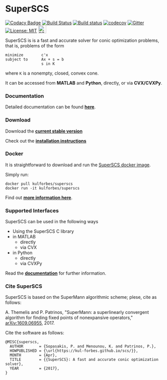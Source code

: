 SuperSCS
====

[![Codacy Badge](https://api.codacy.com/project/badge/Grade/ef4a850c3a3b445f8130452b0edce2c6)](https://www.codacy.com/app/alphaville/scs?utm_source=github.com&utm_medium=referral&utm_content=kul-forbes/scs&utm_campaign=badger)
[![Build Status](https://travis-ci.org/kul-forbes/scs.svg?branch=master)](https://travis-ci.org/kul-forbes/scs)
[![Build status](https://ci.appveyor.com/api/projects/status/lsarbwklc8x93asy/branch/master?svg=true)](https://ci.appveyor.com/project/alphaville/scs/branch/master)
[![codecov](https://codecov.io/gh/kul-forbes/scs/branch/master/graph/badge.svg)](https://codecov.io/gh/kul-forbes/scs)
[![Gitter](https://badges.gitter.im/kul-forbes/scs.svg)](https://gitter.im/kul-forbes/scs?utm_source=badge&utm_medium=badge&utm_campaign=pr-badge)
[![License: MIT](https://img.shields.io/badge/License-MIT-yellow.svg)](https://opensource.org/licenses/MIT)
<a href="https://kul-forbes.github.io/scs"><img src="https://maxcdn.icons8.com/Share/icon/dotty/User_Interface//user_manual1600.png" style="vertical-align:bottom;max-width:100%" width="25" alt="RTFM" title="Documentation"></a>

SuperSCS is is a fast and accurate solver for conic optimization problems, that is, problems of the form
```
minimize        c'x
subject to      Ax + s = b
                s in K
```
where `K` is a nonempty, closed, convex cone.

It can be accessed from **MATLAB** and **Python**, directly, or via **CVX/CVXPy**.

### Documentation

Detailed documentation can be found [**here**](https://kul-forbes.github.io/scs).

### Download

Download the [**current stable version**](https://github.com/kul-forbes/scs/archive/master.zip)

Check out the [**installation instructions**](https://kul-forbes.github.io/scs/page_installation.html)

### Docker

It is straightforward to download and run the [SuperSCS docker image](https://hub.docker.com/r/kulforbes/superscs/).

Simply run:

```
docker pull kulforbes/superscs
docker run -it kulforbes/superscs
```
Find out [**more information here**](https://kul-forbes.github.io/scs/page_installation.html).

### Supported Interfaces

SuperSCS can be used in the following ways

- Using the SuperSCS C library
- in MATLAB
    - directly
    - via CVX
- in Python
    - directly
    - via CVXPy
    
Read the [**documentation**](https://kul-forbes.github.io/scs/page_installation.html) for further information.

### Cite SuperSCS
SuperSCS is based on the SuperMann algorithmic scheme; plese, cite as follows:

A. Themelis and P. Patrinos, "SuperMann: a superlinearly convergent algorithm for finding fixed points of nonexpansive operators," [arXiv:1609.06955](https://arxiv.org/abs/1609.06955), 2017.

Cite the software as follows:

```
@MISC{superscs,
  AUTHOR       = {Sopasakis, P. and Menounou, K. and Patrinos, P.},
  HOWPUBLISHED = {\url{https://kul-forbes.github.io/scs/}},
  MONTH        = {Apr},
  TITLE        = {{SuperSCS}: A fast and accurate conic optimization solver},
  YEAR         = {2017},
}
```
